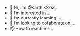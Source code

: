 - 👋 Hi, I’m @Karthik22ss
- 👀 I’m interested in ...
- 🌱 I’m currently learning ...
- 💞️ I’m looking to collaborate on ...
- 📫 How to reach me ...

<!---
Karthik22ss/Karthik22ss is a ✨ special ✨ repository because its `README.md` (this file) appears on your GitHub profile.
You can click the Preview link to take a look at your changes.
--->

